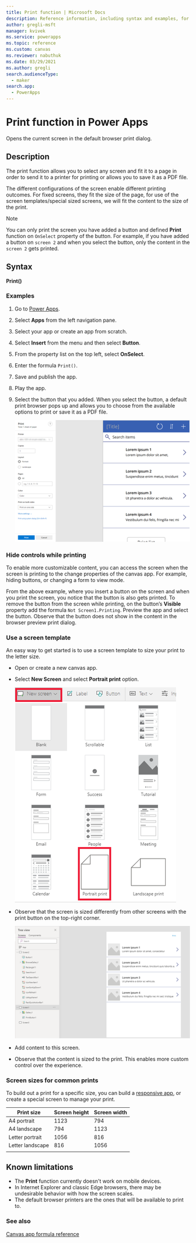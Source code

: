 ```yaml
---
title: Print function | Microsoft Docs
description: Reference information, including syntax and examples, for the print function in Power Apps
author: gregli-msft
manager: kvivek
ms.service: powerapps
ms.topic: reference
ms.custom: canvas
ms.reviewer: nabuthuk
ms.date: 03/29/2021
ms.author: gregli
search.audienceType: 
  - maker
search.app: 
  - PowerApps
---
```


# Print function in Power Apps 

Opens the current screen in the default browser print dialog.

## Description 

The print function allows you to select any screen and fit it to a page in order to send it to a printer for printing or allows you to save it as a PDF file.  

The different configurations of the screen enable different printing outcomes. For fixed screens, they fit the size of the page, for use of the screen templates/special sized screens, we will fit the content to the size of the print.  

> [!NOTE]
> You can only print the screen you have added a button and defined **Print** function on `OnSelect` property of the button. For example, if you have added a button on `screen 2` and when you select the button, only the content in the `screen 2` gets printed. 

## Syntax

**Print()**

### Examples

1. Go to [Power Apps](https://make.powerapps.com).
1. Select **Apps** from the left navigation pane.
1. Select your app or create an app from scratch. 
1. Select **Insert** from the menu and then select **Button**.
1. From the property list on the top left, select **OnSelect**.
1. Enter the formula `Print()`. 
1. Save and publish the app.
1. Play the app. 
1. Select the button that you added. When you select the button, a default print browser pops up and allows you to choose from the available options to print or save it as a PDF file.

   ![Default print browser to print or save](media/function-print/functions-print-screen.png "Default print browser to print or save")

### Hide controls while printing 

To enable more customizable content, you can access the screen when the screen is printing to the change properties of the canvas app. For example, hiding buttons, or changing a form to view mode.  

From the above example, where you insert a button on the screen and when you print the screen, you notice that the button is also gets printed. To remove the button from the screen while printing, on the button’s **Visible** property add the formula `Not Screen1.Printing`. Preview the app and select the button. Observe that the button does not show in the content in the browser preview print dialog.  

### Use a screen template 

An easy way to get started is to use a screen template to size your print to the letter size.  

- Open or create a new canvas app.
- Select **New Screen** and select **Portrait print** option.

  ![New portrait print screen](media/function-print/new-screen-portrait-print.png "New portrait print screen")

- Observe that the screen is sized differently from other screens with the print button on the top-right corner.  

   ![Screen size portrait print](media/function-print/screen-size-portrait-print.png "Screen size portrait print")

- Add content to this screen.
- Observe that the content is sized to the print. This enables more custom control over the experience.  

### Screen sizes for common prints 

To build out a print for a specific size, you can build a [responsive app](https://docs.microsoft.com/powerapps/maker/canvas-apps/build-responsive-apps), or create a special screen to manage your print.

|Print size|Screen height|Screen width|
|----------|----------------|---------|
|A4 portrait|1123|794|
|A4 landscape|794|1123|
|Letter portrait|1056|816|
|Letter landscape|816|1056|
||||

## Known limitations

- The **Print** function currently doesn't work on mobile devices.  
- In Internet Explorer and classic Edge browsers, there may be undesirable behavior with how the screen scales.  
- The default browser printers are the ones that will be available to print to.  

### See also

[Canvas app formula reference](../formula-reference.md)